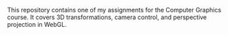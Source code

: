 This repository contains one of my assignments for the Computer Graphics course. 
It covers 3D transformations, camera control, and perspective projection in WebGL.